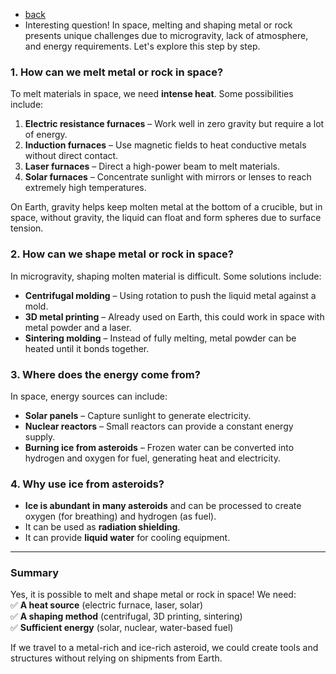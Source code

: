 - [back](https://github.com/0joseDark/dream-sonho/edit/main/doc-en/en-README.md)
- Interesting question! In space, melting and shaping metal or rock presents unique challenges due to microgravity, lack of atmosphere, and energy requirements. Let's explore this step by step.
### **1. How can we melt metal or rock in space?**  
To melt materials in space, we need **intense heat**. Some possibilities include:

1. **Electric resistance furnaces** – Work well in zero gravity but require a lot of energy.  
2. **Induction furnaces** – Use magnetic fields to heat conductive metals without direct contact.  
3. **Laser furnaces** – Direct a high-power beam to melt materials.  
4. **Solar furnaces** – Concentrate sunlight with mirrors or lenses to reach extremely high temperatures.  

On Earth, gravity helps keep molten metal at the bottom of a crucible, but in space, without gravity, the liquid can float and form spheres due to surface tension.

### **2. How can we shape metal or rock in space?**  
In microgravity, shaping molten material is difficult. Some solutions include:  
- **Centrifugal molding** – Using rotation to push the liquid metal against a mold.  
- **3D metal printing** – Already used on Earth, this could work in space with metal powder and a laser.  
- **Sintering molding** – Instead of fully melting, metal powder can be heated until it bonds together.  

### **3. Where does the energy come from?**  
In space, energy sources can include:  
- **Solar panels** – Capture sunlight to generate electricity.  
- **Nuclear reactors** – Small reactors can provide a constant energy supply.  
- **Burning ice from asteroids** – Frozen water can be converted into hydrogen and oxygen for fuel, generating heat and electricity.  

### **4. Why use ice from asteroids?**  
- **Ice is abundant in many asteroids** and can be processed to create oxygen (for breathing) and hydrogen (as fuel).  
- It can be used as **radiation shielding**.  
- It can provide **liquid water** for cooling equipment.  

---

### **Summary**  
Yes, it is possible to melt and shape metal or rock in space! We need:  
✅ **A heat source** (electric furnace, laser, solar)  
✅ **A shaping method** (centrifugal, 3D printing, sintering)  
✅ **Sufficient energy** (solar, nuclear, water-based fuel)  

If we travel to a metal-rich and ice-rich asteroid, we could create tools and structures without relying on shipments from Earth.
